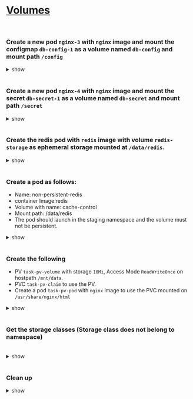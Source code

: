 # [Volumes](https://kubernetes.io/docs/concepts/storage/volumes/)

<br />

### Create a new pod `nginx-3` with `nginx` image and mount the configmap `db-config-1` as a volume named `db-config` and mount path `/config`

<details><summary>show</summary><p>

```yaml
cat << EOF > nginx-3.yaml
apiVersion: v1
kind: Pod
metadata:
  name: nginx-3
spec:
  containers:
  - image: nginx
    name: nginx-3
    volumeMounts:
      - name: db-config
        mountPath: "/config"
        readOnly: true
  volumes:
    - name: db-config
      configMap:
        name: db-config-1
EOF

kubectl apply -f nginx-3.yaml

kubectl exec nginx-4 -- cat /config/DB_HOST # verify env variables
# db.example.com
```

</p></details> 

<br />

### Create a new pod `nginx-4` with `nginx` image and mount the secret `db-secret-1` as a volume named `db-secret` and mount path `/secret`

<details><summary>show</summary><p>

```yaml
cat << EOF > nginx-4.yaml
apiVersion: v1
kind: Pod
metadata:
  name: nginx-4
spec:
  containers:
  - image: nginx
    name: nginx-4
    volumeMounts:
      - name: db-secret
        mountPath: "/secret"
        readOnly: true
  volumes:
    - name: db-secret
      secret:
        secretName: db-secret-1
EOF

kubectl apply -f nginx-4.yaml
```

```bash
kubectl exec nginx-4 -- cat /secret/DB_HOST  # verify env variables
# db.example.com
```

</p></details>

<br />

### Create the redis pod with `redis` image with volume `redis-storage` as ephemeral storage mounted at `/data/redis`.

<details><summary>show</summary><p>

```yaml
cat << EOF > redis.yaml
apiVersion: v1
kind: Pod
metadata:
  name: redis
spec:
  containers:
  - name: redis
    image: redis
    volumeMounts:
    - name: redis-storage
      mountPath: /data/redis
  volumes:
  - name: redis-storage
    emptyDir: {} # Ephemeral storage
EOF

kubectl apply -f redis.yaml
```

</p></details>

<br />

### Create a pod as follows: 
 - Name: non-persistent-redis
 - container Image:redis
 - Volume with name: cache-control
 - Mount path: /data/redis
 - The pod should launch in the staging namespace and the volume must not be persistent.

<details><summary>show</summary><p>

```yaml
kubectl create namespace staging

cat << EOF > non-persistent-redis.yaml
apiVersion: v1
kind: Pod
metadata:
  name: non-persistent-redis
  namespace: staging
spec:
  containers:
  - name: redis
    image: redis
    volumeMounts:
    - name: cache-control
      mountPath: /data/redis
  volumes:
  - name: cache-control
    emptyDir: {}
EOF

kubectl apply -f non-persistent-redis.yaml
```

</p></details>

<br />

### Create the following
 - PV `task-pv-volume` with storage `10Mi`, Access Mode `ReadWriteOnce` on hostpath `/mnt/data`.   
 - PVC `task-pv-claim` to use the PV. 
 - Create a pod `task-pv-pod` with `nginx` image to use the PVC mounted on `/usr/share/nginx/html`

<details><summary>show</summary><p>

```yaml
cat << EOF > task-pv-volume.yaml
apiVersion: v1
kind: PersistentVolume
metadata:
  name: task-pv-volume
spec:
  storageClassName: manual
  capacity:
    storage: 10Mi
  accessModes:
    - ReadWriteOnce
  hostPath:
    path: "/mnt/data"
EOF

kubectl apply -f task-pv-volume.yaml

kubectl get pv
# NAME             CAPACITY   ACCESS MODES   RECLAIM POLICY   STATUS      CLAIM   STORAGECLASS   REASON   AGE
# task-pv-volume   10Mi       RWO            Retain           Available           manual                  6s
```

```yaml
cat << EOF > task-pv-claim.yaml
apiVersion: v1
kind: PersistentVolumeClaim
metadata:
  name: task-pv-claim
spec:
  storageClassName: manual
  accessModes:
    - ReadWriteOnce
  resources:
    requests:
      storage: 10Mi
EOF

kubectl apply -f task-pv-claim.yaml

kubectl get pvc
#NAME            STATUS   VOLUME           CAPACITY   ACCESS MODES   STORAGECLASS   AGE
#task-pv-claim   Bound    task-pv-volume   10Mi       RWO            manual         12s
kubectl get pv # check status bound
#NAME             CAPACITY   ACCESS MODES   RECLAIM POLICY   STATUS   CLAIM                   STORAGECLASS   REASON   AGE
#task-pv-volume   10Mi       RWO            Retain           Bound    default/task-pv-claim   manual                  64s
```

```yaml
cat << EOF > task-pv-pod.yaml
apiVersion: v1
kind: Pod
metadata:
  name: task-pv-pod
spec:
  volumes:
    - name: task-pv-storage
      persistentVolumeClaim:
        claimName: task-pv-claim
  containers:
    - name: task-pv-pod
      image: nginx
      ports:
        - containerPort: 80
          name: "http-server"
      volumeMounts:
        - mountPath: "/usr/share/nginx/html"
          name: task-pv-storage
EOF

kubectl apply -f task-pv-pod.yaml
```

</p></details>

<br />

### Get the storage classes (Storage class does not belong to namespace)

<br />

<details><summary>show</summary><p>

```bash
kubectl get storageclass
# OR
kubectl get sc
```
</p></details> 

<br />

### Clean up

<details><summary>show</summary><p>

```bash
rm nginx-3.yaml nginx-4.yaml redis.yaml
kubectl delete pod task-pv-pod redis nginx-3 nginx-4 --force
kubectl delete pvc task-pv-claim
kubectl delete pv task-pv-volume
```

</p></details>

<br />

